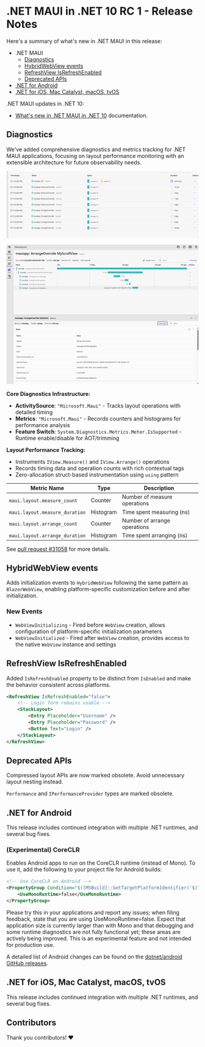 # .NET MAUI in .NET 10 RC 1 - Release Notes

Here's a summary of what's new in .NET MAUI in this release:

- .NET MAUI
  - [Diagnostics](#diagnostics)
  - [HybridWebView events](#hybridwebview-events)
  - [RefreshView IsRefreshEnabled](#refreshview-isrefreshenabled)
  - [Deprecated APIs](#deprecated-apis)
- [.NET for Android](#net-for-android)
- [.NET for iOS, Mac Catalyst, macOS, tvOS](#net-for-ios-mac-catalyst-macos-tvos)

.NET MAUI updates in .NET 10:

- [What's new in .NET MAUI in .NET 10](https://learn.microsoft.com/dotnet/maui/whats-new/dotnet-10) documentation.

## Diagnostics

We've added comprehensive diagnostics and metrics tracking for .NET MAUI applications, focusing on layout performance monitoring with an extensible architecture for future observability needs.

![.NET Aspire dashboard showing several .NET MAUI traces](media/maui-aspire-1.png)

![.NET Aspire dashboard showing trace detail for an element](media/maui-aspire-2.png)

**Core Diagnostics Infrastructure:**

- **ActivitySource**: `"Microsoft.Maui"` - Tracks layout operations with detailed timing
- **Metrics**: `"Microsoft.Maui"` - Records counters and histograms for performance analysis
- **Feature Switch**: `System.Diagnostics.Metrics.Meter.IsSupported` - Runtime enable/disable for AOT/trimming

**Layout Performance Tracking:**

- Instruments `IView.Measure()` and `IView.Arrange()` operations
- Records timing data and operation counts with rich contextual tags
- Zero-allocation struct-based instrumentation using `using` pattern

| Metric Name | Type | Description |
|-------------|------|-------------|
| `maui.layout.measure_count` | Counter | Number of measure operations |
| `maui.layout.measure_duration` | Histogram | Time spent measuring (ns) |
| `maui.layout.arrange_count` | Counter | Number of arrange operations |
| `maui.layout.arrange_duration` | Histogram | Time spent arranging (ns) |

See [pull request #31058](https://github.com/dotnet/maui/pull/31058) for more details.

## HybridWebView events

Adds initialization events to `HybridWebView` following the same pattern as `BlazorWebView`, enabling platform-specific customization before and after initialization.

### New Events

- `WebViewInitializing` - Fired before `WebView` creation, allows configuration of platform-specific initialization parameters
- `WebViewInitialized` - Fired after `WebView` creation, provides access to the native `WebView` instance and settings

## RefreshView IsRefreshEnabled

Added `IsRefreshEnabled` property to be distinct from `IsEnabled` and make the behavior consistent across platforms.

```xml
<RefreshView IsRefreshEnabled="false">
    <!-- Login form remains usable -->
    <StackLayout>
        <Entry Placeholder="Username" />
        <Entry Placeholder="Password" />
        <Button Text="Login" />
    </StackLayout>
</RefreshView>
```

## Deprecated APIs

Compressed layout APIs are now marked obsolete. Avoid unnecessary layout nesting instead.

`Performance` and `IPerformanceProvider` types are marked obsolete.

## .NET for Android

This release includes continued integration with multiple .NET runtimes, and several bug fixes.

### (Experimental) CoreCLR

Enables Android apps to run on the CoreCLR runtime (instead of Mono). To use it, add the following to your project file for Android builds:

```xml
<!-- Use CoreCLR on Android -->
<PropertyGroup Condition="$([MSBuild]::GetTargetPlatformIdentifier('$(TargetFramework)')) == 'android'">
    <UseMonoRuntime>false</UseMonoRuntime>
</PropertyGroup>
```

Please try this in your applications and report any issues; when filing feedback, state that you are using UseMonoRuntime=false. Expect that application size is currently larger than with Mono and that debugging and some runtime diagnostics are not fully functional yet; these areas are actively being improved. This is an experimental feature and not intended for production use.

A detailed list of Android changes can be found on the [dotnet/android GitHub releases](https://github.com/dotnet/android/releases/).


## .NET for iOS, Mac Catalyst, macOS, tvOS

This release includes continued integration with multiple .NET runtimes, and several bug fixes.

## Contributors

Thank you contributors! ❤️
